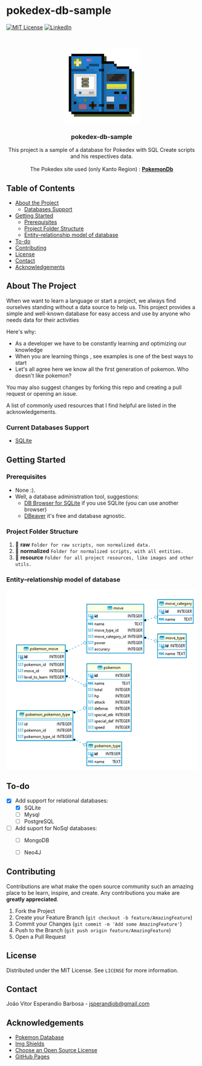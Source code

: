 # pokedex-db-sample

[![MIT License][license-shield]][license-url]
[![LinkedIn][linkedin-shield]][linkedin-url]



<!-- PROJECT LOGO -->
<br />
<p align="center">
  <a href="https://github.com/jsperandio/pokedex-selenium">
    <img src="resource/logo.png" alt="Logo" width="200" height="200">
  </a>

  <h3 align="center">pokedex-db-sample</h3>

  <p align="center">
    This project is a sample of a database for Pokedex with SQL Create scripts and his respectives data. 
    <br />
    <br />
    The Pokedex site used (only Kanto Region) : 
    <a href="https://pokemondb.net/pokedex/stats/gen1"><strong>PokemonDb</strong></a>
    <br />
  </p>


<!-- TABLE OF CONTENTS -->
## Table of Contents

* [About the Project](#about-the-project)
  * [Databases Support](#current-databases-support)
* [Getting Started](#getting-started)
  * [Prerequisites](#prerequisites)
  * [Project Folder Structure](#project-folder-structure)
  * [Entity–relationship model of database](#entity–relationship-model-of-database)
* [To-do](#to-do)
* [Contributing](#contributing)
* [License](#license)
* [Contact](#contact)
* [Acknowledgements](#acknowledgements)



<!-- ABOUT THE PROJECT -->
## About The Project

When we want to learn a language or start a project, we always find ourselves standing without a data source to help us.
This project provides a simple and well-known database for easy access and use by anyone who needs data for their activities

Here's why:
* As a developer we have to be constantly learning and optimizing our knowledge
* When you are learning things , see examples is one of the best ways to start
* Let's all agree here we know all the first generation of pokemon. Who doesn't like pokemon?

You may also suggest changes by forking this repo and creating a pull request or opening an issue.

A list of commonly used resources that I find helpful are listed in the acknowledgements.

### Current Databases Support

* [SQLite](https://www.sqlite.org/index.html)

<!-- GETTING STARTED -->
## Getting Started

### Prerequisites

* None :).
* Well, a database administration tool, suggestions:
    * [DB Browser for SQLite](https://sqlitebrowser.org/) if you use SQLite (you can use another browser)
    * [DBeaver](https://dbeaver.io/) it's free and database agnostic.

### Project Folder Structure

1. :file_folder: **raw**
    `Folder for raw scripts, non normalized data.`
2. :file_folder: **normalized**
    `Folder for normalized scripts, with all entities.`
3. :file_folder: **resource**
    `Folder for all project resources, like images and other utils.`


### Entity–relationship model of database
![Diagram](resource/ER_Diagram.png)

## To-do

- [x] Add support for relational databases:  
  - [x] SQLite
  - [ ] Mysql
  - [ ] PostgreSQL
- [ ] Add suport for NoSql databases:
  - [ ] MongoDB
  - [ ] Neo4J


<!-- CONTRIBUTING -->
## Contributing

Contributions are what make the open source community such an amazing place to be learn, inspire, and create. Any contributions you make are **greatly appreciated**.

1. Fork the Project
2. Create your Feature Branch (`git checkout -b feature/AmazingFeature`)
3. Commit your Changes (`git commit -m 'Add some AmazingFeature'`)
4. Push to the Branch (`git push origin feature/AmazingFeature`)
5. Open a Pull Request



<!-- LICENSE -->
## License

Distributed under the MIT License. See `LICENSE` for more information.



<!-- CONTACT -->
## Contact

João Vitor Esperandio Barbosa - jsperandiob@gmail.com


<!-- ACKNOWLEDGEMENTS -->
## Acknowledgements
* [Pokemon Database](https://pokemondb.net/)
* [Img Shields](https://shields.io)
* [Choose an Open Source License](https://choosealicense.com)
* [GitHub Pages](https://pages.github.com)

<!-- MARKDOWN LINKS & IMAGES -->
[license-shield]: https://img.shields.io/github/license/othneildrew/Best-README-Template.svg?style=flat-square
[license-url]: https://github.com/jsperandio/pokedex-selenium/blob/master/LICENSE
[linkedin-shield]: https://img.shields.io/badge/-LinkedIn-black.svg?style=flat-square&logo=linkedin&colorB=555
[linkedin-url]: https://www.linkedin.com/in/jsperandiob/